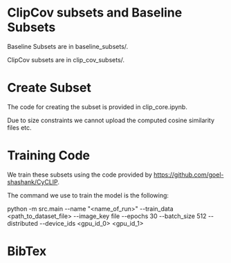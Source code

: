 # ClipCov subsets and Baseline Subsets

Baseline Subsets are in baseline_subsets/. 

ClipCov subsets are in clip_cov_subsets/. 

# Create Subset

The code for creating the subset is provided in clip_core.ipynb.

Due to size constraints we cannot upload the computed cosine similarity files etc. 

# Training Code

We train these subsets using the code provided by https://github.com/goel-shashank/CyCLIP.

The command we use to train the model is the following:

python -m src.main --name "<name_of_run>" --train_data <path_to_dataset_file> --image_key file --epochs 30 --batch_size 512 --distributed --device_ids <gpu_id_0> <gpu_id_1>

# BibTex
